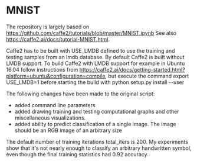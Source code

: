 # MNIST
The repository is largely based on https://github.com/caffe2/tutorials/blob/master/MNIST.ipynb
See also https://caffe2.ai/docs/tutorial-MNIST.html.

Caffe2 has to be built with USE_LMDB defined to use the training and testing samples from an lmdb database.
By default Caffe2 is built without LMDB support. To build Caffe2 with LMDB support for example in Ubuntu 16.04 
follow  instructions from https://caffe2.ai/docs/getting-started.html?platform=ubuntu&configuration=compile, 
but execute the command    export USE_LMDB=1   before starting the build with    python setup.py install --user

The following changes have been made to the original script:
- added command line parameters
- added drawing training and testing computational graphs and other miscellaneous visualizations.
- added ability to predict classification of a single image. The image should be an RGB image of 
an arbitrary size

The default number of training iterations total_iters is 200. My experiments show that it's not nearly enough 
to classify an arbitrary handwritten symbol, even though the final training statistics had 0.92 accuracy.

